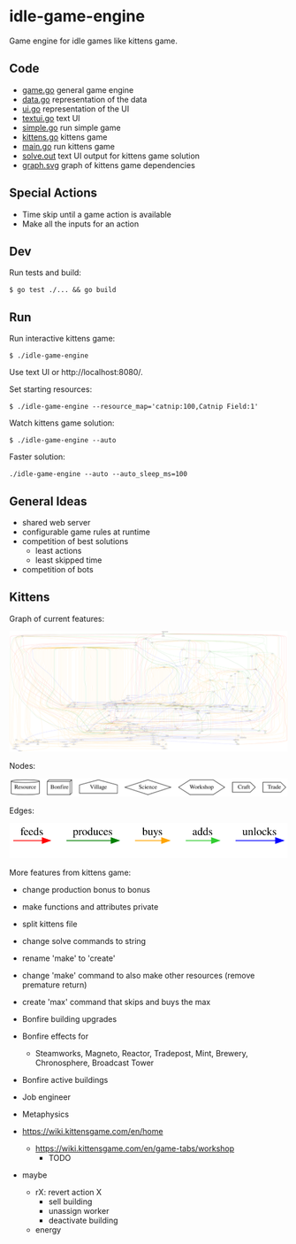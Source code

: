 # idle-game-engine

Game engine for idle games like kittens game.

## Code

- [game.go](game/game.go) general game engine
- [data.go](data/data.go) representation of the data
- [ui.go](ui/ui.go) representation of the UI
- [textui.go](textui/textui.go) text UI
- [simple.go](examples/simple/simple.go) run simple game
- [kittens.go](kittens/kittens.go) kittens game
- [main.go](main.go) run kittens game
- [solve.out](kittens/testdata/solve.out) text UI output for kittens game solution
- [graph.svg](kittens/testdata/graph.svg) graph of kittens game dependencies

## Special Actions

- Time skip until a game action is available
- Make all the inputs for an action

## Dev

Run tests and build:

```
$ go test ./... && go build
```

## Run

Run interactive kittens game:

```
$ ./idle-game-engine
```

Use text UI or http://localhost:8080/.

Set starting resources:

```
$ ./idle-game-engine --resource_map='catnip:100,Catnip Field:1'
```

Watch kittens game solution:

```
$ ./idle-game-engine --auto
```

Faster solution:

```
./idle-game-engine --auto --auto_sleep_ms=100
```

## General Ideas

- shared web server
- configurable game rules at runtime
- competition of best solutions
  - least actions 
  - least skipped time
- competition of bots

## Kittens

Graph of current features:

![graph](kittens/testdata/graph.svg)

Nodes:

![graph nodes](kittens/testdata/graph_nodes.svg)

Edges:

![graph edges](kittens/testdata/graph_edges.svg)

More features from kittens game:

- change production bonus to bonus
- make functions and attributes private

- split kittens file
- change solve commands to string

- rename 'make' to 'create'
- change 'make' command to also make other resources (remove premature return)
- create 'max' command that skips and buys the max

- Bonfire building upgrades
- Bonfire effects for
  - Steamworks, Magneto, Reactor, Tradepost, Mint, Brewery, Chronosphere, Broadcast Tower
- Bonfire active buildings
- Job engineer
- Metaphysics

- https://wiki.kittensgame.com/en/home
  - https://wiki.kittensgame.com/en/game-tabs/workshop
    - TODO

- maybe
  - rX: revert action X
    - sell building
    - unassign worker
    - deactivate building
  - energy
